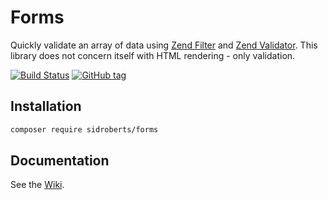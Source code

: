 # Forms

Quickly validate an array of data using [Zend Filter](https://docs.zendframework.com/zend-filter/) and [Zend Validator](https://docs.zendframework.com/zend-validator/).
This library does not concern itself with HTML rendering - only validation.

[![Build Status](https://travis-ci.org/SidRoberts/forms.svg?branch=master)](https://travis-ci.org/SidRoberts/forms)
[![GitHub tag](https://img.shields.io/github/tag/sidroberts/forms.svg?maxAge=2592000)]()



## Installation

```bash
composer require sidroberts/forms
```



## Documentation

See the [Wiki](https://github.com/SidRoberts/forms/wiki).
